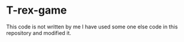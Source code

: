 # T-rex-game
This code is not written by me I have used some one else code in this repository and modified it.
